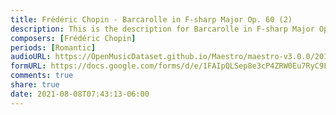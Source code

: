 ```yaml
---
title: Frédéric Chopin - Barcarolle in F-sharp Major Op. 60 (2)
description: This is the description for Barcarolle in F-sharp Major Op. 60 by Frédéric Chopin
composers: [Frédéric Chopin]
periods: [Romantic]
audioURL: https://OpenMusicDataset.github.io/Maestro/maestro-v3.0.0/2013/ORIG-MIDI_03_7_10_13_Group_MID--AUDIO_18_R3_2013_wav--1.midi
formURL: https://docs.google.com/forms/d/e/1FAIpQLSep8e3cP4ZRW0Eu7RyC9LUFpX_xKQtPjtsNffvVwHDI7dOwRw/viewform
comments: true
share: true
date: 2021-08-08T07:43:13-06:00
---
```

